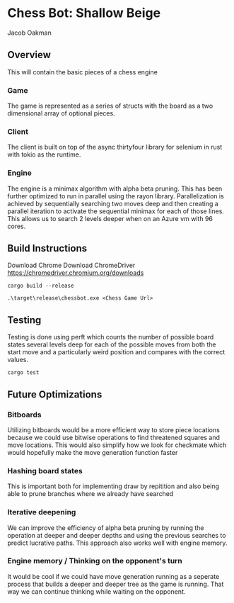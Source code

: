 # Chess Bot: Shallow Beige
Jacob Oakman

## Overview
This will contain the basic pieces of a chess engine

### Game
The game is represented as a series of structs with the board as a two dimensional array of optional pieces.

### Client
The client is built on top of the async thirtyfour library for selenium in rust with tokio as the runtime.

### Engine
The engine is a minimax algorithm with alpha beta pruning. This has been further optimized to run in parallel using the rayon library.
Parallelization is achieved by sequentially searching two moves deep and then creating a parallel iteration to activate the sequential minimax for each of those lines.
This allows us to search 2 levels deeper when on an Azure vm with 96 cores.

## Build Instructions
Download Chrome 
Download ChromeDriver https://chromedriver.chromium.org/downloads

```
cargo build --release
```

```
.\target\release\chessbot.exe <Chess Game Url>
```

## Testing
Testing is done using perft which counts the number of possible board states several levels deep for each of the possible moves from both the start move and a particularly weird position and compares with the correct values.

```
cargo test
```

## Future Optimizations
### Bitboards
Utilizing bitboards would be a more efficient way to store piece locations because we could use bitwise operations to find threatened squares and move locations.
This would also simplify how we look for checkmate which would hopefully make the move generation function faster

### Hashing board states
This is important both for implementing draw by repitition and also being able to prune branches where we already have searched

### Iterative deepening
We can improve the efficiency of alpha beta pruning by running the operation at deeper and deeper depths and using the previous searches to predict lucrative paths. This approach also works well with engine memory.

### Engine memory / Thinking on the opponent's turn
It would be cool if we could have move generation running as a seperate process that builds a deeper and deeper tree as the game is running. That way we can continue thinking while waiting on the opponent.



